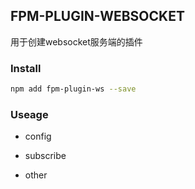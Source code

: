 ## FPM-PLUGIN-WEBSOCKET
用于创建websocket服务端的插件

### Install
```bash
npm add fpm-plugin-ws --save
```

### Useage

- config

- subscribe

- other